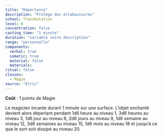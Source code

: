 ```yaml
---
title: "Déperlance"
description: "Protège des éclaboussures"
school: Transmutation
level: 0
concentration: false
casting_time: "1 minute"
duration: "variable voire description"
range: "personnelle"
components:
  verbal: true
  somatic: true
  material: false
  materials:
ritual: false
classes:
  - Magie
source: "Elric"
---
```

**Coût** : 1 points de Magie  

Le magicien incante durant 1 minute sur une surface. L’objet enchanté devient alors déperlant pendant 1d6 heure au niveau 1, 3d6 heures au niveau 3, 1d6 jour au niveau 6, 2d6 jours au niveau 9, 1d6 semaine au niveau 12, 3d6 semaines au niveau 15, 1d6 mois au niveau 18 et jusqu’à ce que le sort soit dissipé au niveau 20.   
